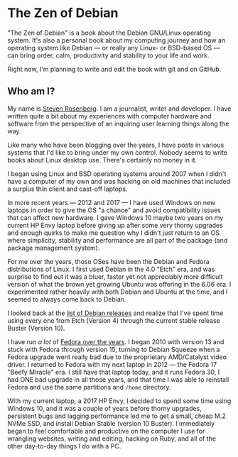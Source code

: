 # The Zen of Debian

"The Zen of Debian" is a book about the Debian GNU/Linux operating system. It's also a personal book about my computing journey and how an operating system like Debian — or really any Linux- or BSD-based OS — can bring order, calm, productivity and stability to your life and work.

Right now, I'm planning to write and edit the book with git and on GitHub.

## Who am I?

My name is [Steven Rosenberg](http://passthejoe.net). I am a journalist, writer and developer. I have written quite a bit about my experiences with computer hardware and software from the perspective of an inquiring user learning things along the way.

Like many who have been blogging over the years, I have posts in various systems that I'd like to bring under my own control. Nobody seems to write books about Linux desktop use. There's certainly no money in it.

I began using Linux and BSD operating systems around 2007 when I didn't have a computer of my own and was hacking on old machines that included a surplus thin client and cast-off laptops. 

In more recent years — 2012 and 2017 — I have used Windows on new laptops in order to give the OS "a chance" and avoid compatibility issues that can affect new hardware. I gave Windows 10 maybe two years on my current HP Envy laptop before giving up after some very thorny upgrades and enough quirks to make me question why I didn't just return to an OS where simplicity, stability and performance are all part of the package (and package management system).

For me over the years, those OSes have been the Debian and Fedora distributions of Linux. I first used Debian in the 4.0 "Etch" era, and was surprise to find out it was a bluer, faster yet not appreciably more difficult version of what the brown yet growing Ubuntu was offering in the 6.06 era. I experimented rather heavily with both Debian and Ubuntu at the time, and I seemed to always come back to Debian.

I looked back at the [list of Debian releases](https://wiki.debian.org/DebianReleases) and realize that I've spent time using every one from Etch (Version 4) through the current stable release Buster (Version 10).

I have run _a lot_ of [Fedora over the years](https://en.wikipedia.org/wiki/Fedora_version_history). I began 2010 with version 13 and stuck with Fedora through version 15, turning to Debian Squeeze when a Fedora upgrade went really bad due to the proprietary AMD/Catalyst video driver. I returned to Fedora with my next laptop in 2012 — the Fedora 17 "Beefy Miracle" era. I still have that laptop today, and it runs Fedora 30, I had ONE bad upgrade in all those years, and that time I was able to reinstall Fedora and use the same partitions and `/home` directory.  

With my current laptop, a 2017 HP Envy, I decided to spend some time using Windows 10, and it was a couple of years before thorny upgrades, persistent bugs and lagging performance led me to get a small, cheap M.2 NVMe SSD, and install Debian Stable (version 10 Buster). I immediately began to feel comfortable and productive on the computer I use for wrangling websites, writing and editing, hacking on Ruby, and all of the other day-to-day things I do with a PC.  
